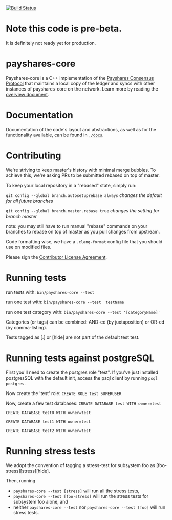 [![Build Status](https://travis-ci.org/payshares/payshares-core.svg)](https://travis-ci.org/payshares/payshares-core)

# Note this code is pre-beta. 
It is definitely not ready yet for production.
 
# payshares-core

Payshares-core is a C++ implementation of the [Payshares Consensus Protocol](https://github.com/payshares/payshares-core/blob/master/src/scp/readme.md) that maintains a local copy of the ledger and syncs with other instances of payshares-core on the network. Learn more by reading the [overview document](https://github.com/payshares/payshares-core/blob/master/docs/readme.md).

# Documentation

Documentation of the code's layout and abstractions, as well as for the
functionality available, can be found in
[`./docs`](https://github.com/payshares/payshares-core/tree/master/docs).

# Contributing

We're striving to keep master's history with minimal merge bubbles. To achieve
this, we're asking PRs to be submitted rebased on top of master.

To keep your local repository in a "rebased" state, simply run:

`git config --global branch.autosetuprebase always` *changes the default for all future branches*

`git config --global branch.master.rebase true` *changes the setting for branch master*

note: you may still have to run manual "rebase" commands on your branches to rebase on top of master as you pull changes from upstream.

Code formatting wise, we have a `.clang-format` config file that you should use on modified files.

Please sign the [Contributor License Agreement](http://goo.gl/forms/f2nhGi537n).

# Running tests

run tests with:
  `bin/payshares-core --test`

run one test with:
  `bin/payshares-core --test  testName`

run one test category with:
  `bin/payshares-core --test '[categoryName]'`

Categories (or tags) can be combined: AND-ed (by juxtaposition) or OR-ed (by comma-listing).

Tests tagged as [.] or [hide] are not part of the default test test.

# Running tests against postgreSQL
First you'll need to create the postgres role "test". If you've just installed postgresSQL with the default init, access the psql client by running `psql postgres`.

Now create the 'test' role: `CREATE ROLE test SUPERUSER`

Now, create a few test databases:
`CREATE DATABASE test WITH owner=test`

`CREATE DATABASE test0 WITH owner=test`

`CREATE DATABASE test1 WITH owner=test`

`CREATE DATABASE test2 WITH owner=test`

# Running stress tests
We adopt the convention of tagging a stress-test for subsystem foo as [foo-stress][stress][hide].

Then, running
* `payshares-core --test [stress]` will run all the stress tests,
* `payshares-core --test [foo-stress]` will run the stress tests for subsystem foo alone, and
* neither `payshares-core --test` nor `payshares-core --test [foo]` will run stress tests.

